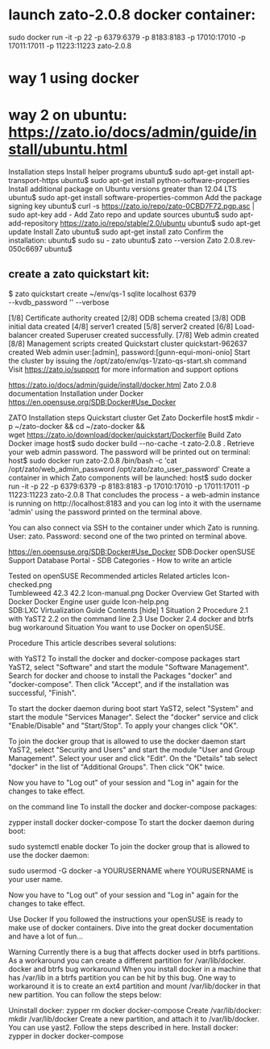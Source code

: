 # launch zato-2.0.8 docker container:
sudo docker run -it -p 22 -p 6379:6379 -p 8183:8183 -p 17010:17010 -p 17011:17011 -p 11223:11223 zato-2.0.8

# way 1 using docker

# way 2 on ubuntu:  https://zato.io/docs/admin/guide/install/ubuntu.html
Installation steps
Install helper programs
ubuntu$ sudo apt-get install apt-transport-https
ubuntu$ sudo apt-get install python-software-properties
Install additional package on Ubuntu versions greater than 12.04 LTS
ubuntu$ sudo apt-get install software-properties-common
Add the package signing key
ubuntu$ curl -s https://zato.io/repo/zato-0CBD7F72.pgp.asc | sudo apt-key add -
Add Zato repo and update sources
ubuntu$ sudo apt-add-repository https://zato.io/repo/stable/2.0/ubuntu
ubuntu$ sudo apt-get update
Install Zato
ubuntu$ sudo apt-get install zato
Confirm the installation:
ubuntu$ sudo su - zato
ubuntu$ zato --version
Zato 2.0.8.rev-050c6697
ubuntu$
## create a zato quickstart kit:
$ zato quickstart create ~/env/qs-1 sqlite localhost 6379 \
  --kvdb_password '' --verbose

[1/8] Certificate authority created
[2/8] ODB schema created
[3/8] ODB initial data created
[4/8] server1 created
[5/8] server2 created
[6/8] Load-balancer created
Superuser created successfully.
[7/8] Web admin created
[8/8] Management scripts created
Quickstart cluster quickstart-962637 created
Web admin user:[admin], password:[gunn-equi-moni-onio]
Start the cluster by issuing the /opt/zato/env/qs-1/zato-qs-start.sh command
Visit https://zato.io/support for more information and support options

https://zato.io/docs/admin/guide/install/docker.html
Zato 2.0.8 documentation   Installation under Docker
https://en.opensuse.org/SDB:Docker#Use_Docker


ZATO  Installation steps
Quickstart cluster
Get Zato Dockerfile
host$ mkdir -p ~/zato-docker && cd ~/zato-docker && \
        wget https://zato.io/download/docker/quickstart/Dockerfile
Build Zato Docker image
host$ sudo docker build --no-cache -t zato-2.0.8 .
Retrieve your web admin password. The password will be printed out on terminal:
host$ sudo docker run zato-2.0.8 /bin/bash -c 'cat /opt/zato/web_admin_password /opt/zato/zato_user_password'
Create a container in which Zato components will be launched:
host$ sudo docker run -it -p 22 -p 6379:6379 -p 8183:8183 -p 17010:17010 -p 17011:17011 -p 11223:11223 zato-2.0.8
That concludes the process - a web-admin instance is running on http://localhost:8183 and you can log into it with the username 'admin' using the password printed on the terminal above.

You can also connect via SSH to the container under which Zato is running. User: zato. Password: second one of the two printed on terminal above.



https://en.opensuse.org/SDB:Docker#Use_Docker
SDB:Docker
openSUSE Support Database
Portal - SDB Categories - How to write an article

Tested on openSUSE	Recommended articles	Related articles
Icon-checked.png	
Tumbleweed
42.3
42.2
Icon-manual.png	
Docker Overview
Get Started with Docker
Docker Engine user guide
Icon-help.png	
SDB:LXC
Virtualization Guide
Contents [hide] 
1 Situation
2 Procedure
2.1 with YaST2
2.2 on the command line
2.3 Use Docker
2.4 docker and btrfs bug workaround
Situation
You want to use Docker on openSUSE.

Procedure
This article describes several solutions:

with YaST2
To install the docker and docker-compose packages start YaST2, select "Software" and start the module "Software Management". Search for docker and choose to install the Packages "docker" and "docker-compose". Then click "Accept", and if the installation was successful, "Finish".

To start the docker daemon during boot start YaST2, select "System" and start the module "Services Manager". Select the "docker" service and click "Enable/Disable" and "Start/Stop". To apply your changes click "OK".

To join the docker group that is allowed to use the docker daemon start YaST2, select "Security and Users" and start the module "User and Group Management". Select your user and click "Edit". On the "Details" tab select "docker" in the list of "Additional Groups". Then click "OK" twice.

Now you have to "Log out" of your session and "Log in" again for the changes to take effect.

on the command line
To install the docker and docker-compose packages:

zypper install docker docker-compose
To start the docker daemon during boot:

sudo systemctl enable docker
To join the docker group that is allowed to use the docker daemon:

sudo usermod -G docker -a YOURUSERNAME
where YOURUSERNAME is your user name.

Now you have to "Log out" of your session and "Log in" again for the changes to take effect.

Use Docker
If you followed the instructions your openSUSE is ready to make use of docker containers. Dive into the great docker documentation and have a lot of fun...

Warning Currently there is a bug that affects docker used in btrfs partitions. As a workaround you can create a different partition for /var/lib/docker.
docker and btrfs bug workaround
When you install docker in a machine that has /var/lib in a btrfs partition you can be hit by this bug. One way to workaround it is to create an ext4 partition and mount /var/lib/docker in that new partition. You can follow the steps below:

Uninstall docker:
zypper rm docker docker-compose
Create /var/lib/docker:
mkdir /var/lib/docker
Create a new partition, and attach it to /var/lib/docker. You can use yast2. Follow the steps described in here.
Install docker:
zypper in docker docker-compose 
